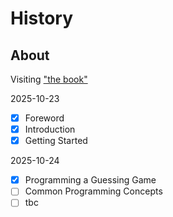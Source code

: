# History

## About

Visiting ["the book"](https://doc.rust-lang.org/stable/book/)

<time datetime="2025-10-23">2025-10-23</time>

- [x] Foreword
- [x] Introduction
- [x] Getting Started

<time datetime="2025-10-24">2025-10-24</time>

- [x] Programming a Guessing Game
- [ ] Common Programming Concepts
- [ ] tbc